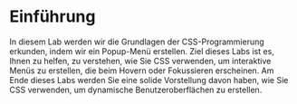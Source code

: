 # Einführung

In diesem Lab werden wir die Grundlagen der CSS-Programmierung erkunden, indem wir ein Popup-Menü erstellen. Ziel dieses Labs ist es, Ihnen zu helfen, zu verstehen, wie Sie CSS verwenden, um interaktive Menüs zu erstellen, die beim Hovern oder Fokussieren erscheinen. Am Ende dieses Labs werden Sie eine solide Vorstellung davon haben, wie Sie CSS verwenden, um dynamische Benutzeroberflächen zu erstellen.
